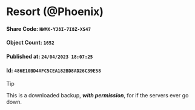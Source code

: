 # Resort (@Phoenix)

#### Share Code: ```HWMX-YJ8I-7I8Z-XS47```
#### Object Count: ```1652```
#### Published at: ```24/04/2023 18:07:25```
#### Id: ```486E10BD4AFC5CEA182BD8AD26C39E58```

> [!TIP]
> This is a downloaded backup, ***with permission***, for if the servers ever go down.
